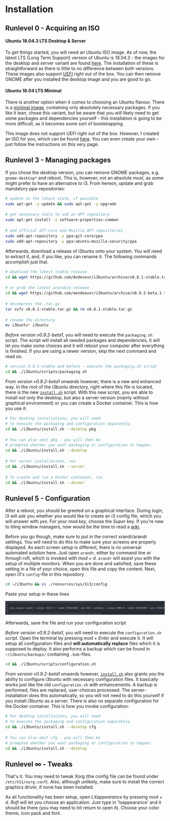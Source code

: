 # Installation

[//]: # (Explains the installation process of i3buntu)
[//]: # (version 0.9.3)

## Runlevel 0 - Acquiring an ISO

#### Ubuntu 18.04.3 LTS Desktop & Server

To get things started, you will need an Ubuntu ISO image. As of now, the latest LTS (Long Term Support) version of Ubuntu is 18.04.3 - the images for the desktop and server variant are found [here](http://releases.ubuntu.com/18.04/). The installation of these is straightforward as there is little to no difference between both versions. These images also support [UEFI](https://wiki.archlinux.org/index.php/Unified_Extensible_Firmware_Interface) right out of the box. You can then remove GNOME after you installed the desktop image and you are good to go.

#### Ubuntu 18.04 LTS Minimal

There is another option when it comes to choosing an Ubuntu flavour. There is a [minimal image](https://help.ubuntu.com/community/Installation/MinimalCD), containing only absolutely necessary packages. If you like it lean, chose this variant, but be aware that you will likely need to get some packages and dependencies yourself - this installation is going to be more difficult, as it becomes some sort of bootstrapping.

This image does not support UEFI right out of the box. However, I created an ISO for you, which can be found [here](https://github.com/aendeavour/Ubuntu-18.04-LTS-Minimal-UEFI-NetInstaller). You can even create your own - just follow the instructions on this very page.

## Runlevel 3 - Managing packages

If you chose the desktop version, you can remove GNOME packages, e.g. `gnome-desktop*` and reboot. This is, however, not an absolute must, as some might prefer to have an alternative to i3. From hereon, update and grab mandatory ppa-repositories:

``` BASH
# update to the latest state, if possible
sudo apt-get -y update && sudo apt-get -y upgrade

# get necessary tools to add an APT repository
sudo apt-get install -y software-properties-common

# add official GIT-Core and Mozilla APT repositories
sudo add-apt-repository -y ppa:git-core/ppa
sudo add-apt-repository -y ppa:ubuntu-mozilla-security/ppa
```

Afterwards, download a release of i3buntu onto your system. You will need to extract  it, and, if you like, you can rename it. The following commands accomplish just that.

``` BASH
# download the latest stable release
cd && wget https://github.com/Andevour/i3buntu/archive/v0.8.1-stable.tar.gz

# or grab the latest unstable release
cd && wget https://github.com/aendeavor/i3buntu/archive/v0.9.2-beta.1.tar.gz

# decompress the .tar.gz
tar xvfz v0.8.1-stable.tar.gz && rm v0.8.1-stable.tar.gz

# rename the directory
mv i3buntu* i3buntu
```

_Before version v0.9.2-beta1_, you will need to execute the `packaging.sh` script. The script will install all needed packages and dependencies, it will let you make some choices and it will reboot your computer after everything is finished. If you are using a newer version, skip the next command and read on.

``` BASH
# version 0.8.1-stable and before - execute the packaging.sh script
cd && ./i3buntu/scripts/packaging.sh
```

_From version v0.9.2-beta1 onwards_ however, there is a new and enhanced way. In the root of the i3buntu directory, right where this file is located, there is the new [`install.sh`](./install.sh) script. With this new script, you are able to install not only the desktop, but also a server version (mainly without graphical environment) or you can create a Docker container. This is how you use it:

``` BASH
# For desktop installations, you will need
# to execute the packaging and configuration separately.
cd && ./i3buntu/install.sh --desktop pkg

# You can also omit pkg - you will then be
# prompted whether you want packaging or configuration to happen.
cd && ./i3buntu/install.sh --desktop

# For server installations, run
cd && ./i3buntu/install.sh --server

# To create and run a Docker container, run
cd && ./i3buntu/install.sh --docker
```

## Runlevel 5 - Configuration

After a reboot, you should be greeted on a graphical interface. During login, i3 will ask you whether you would like to create an i3 config file, which you will answer with _yes_. For your _mod key_, choose the _Super_ key. If you're new to tiling window managers, now would be the time to read a [wiki](https://wiki.archlinux.org/index.php/I3).

Before you go though, make sure to put in the correct xrandr/arandr settings. You will need to do this to make sure your screens are properly displayed. As each screen setup is different, there is no universal automated solution here. Just open `arandr`, either by command line or through rofi, which is invoked with _mod + d_. `arandr` will assist you with the setup of multiple monitors. When you are done and satisfied, save these setting in a file of your choice, open this file and copy the content. Next, open i3's `config`-file in this repository

``` BASH
cd ~/i3buntu && vi ./resources/sys/Xi3/config
```

Paste your setup in these lines

![xrandr settings](resources/doc/xrandr_settings.png)

Afterwards, save the file and run your configuration script

_Before version v0.9.2-beta1_, you will need to execute the `configuration.sh` script. Open the terminal by pressing _mod + Enter_ and execute it. It will setup all configuration-files and **will automatically replace** files which it is supposed to deploy. It also performs a backup which can be found in `~/i3buntu/backups/` containing `.bak`-files.

``` BASH
cd && ./i3buntu/scripts/configuration.sh
```

_From version v0.9.2-beta1 onwards_ however, [`install.sh`](./install.sh) also grants you the ability to configure i3buntu with necessary configuration files. It basically works just like the old `configuration.sh` with enhancements. A backup is performed, files are replaced, user-choices processed. The server-installation does this automatically, so you will not need to do this yourself if you install i3buntu as a server. There is also no separate configuration for the Docker container. This is how you invoke configuration:

``` BASH
# For desktop installations, you will need
# to execute the packaging and configuration separately.
cd && ./i3buntu/install.sh --desktop cfg

# You can also omit cfg - you will then be
# prompted whether you want packaging or configuration to happen.
cd && ./i3buntu/install.sh --desktop
```

## Runlevel ∞ - Tweaks

That's it. You may need to tweak Xorg (the config file can be found under `/etc/X11/xorg.conf`). Also, although unlikely, make sure to install the correct graphics driver, if none has been installed.

As all functionality has been setup, open *LXappearance* by pressing _mod + d_. _Rofi_ will let you choose an application. Just type in 'lxappearance' and it should be there (you may need to hit return to open it). Choose your color theme, icon pack and font.
